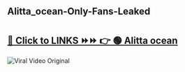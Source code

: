 
 ## Alitta_ocean-Only-Fans-Leaked

# <h2><a href="https://clipsfans.com/Alitta_ocean&ref=git">🔗 Click to LINKS ⏩⏩ 👉 🟢 Alitta ocean </a></h2>

<a href="https://clipsfans.com/Alitta_ocean&ref=git" rel="nofollow" data-target="animated-image.originalLink"><img src="https://i.ibb.co.com/xMMVF88/686577567.gif" alt="Viral Video Original" style="max-width: 100%; display: inline-block;" data-target="animated-image.originalImage"></a>
